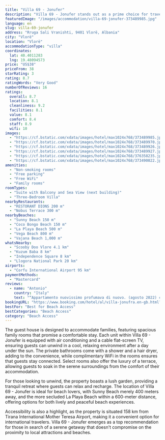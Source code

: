 ```yaml
---
title: "Villa 69 - Jonufer"
description: "Villa 69 - Jonufer stands out as a prime choice for travelers seeking a blend of comfort and convenience, with its accommodations offering breathtaking sea views."
featuredImage: "/images/accommodation/villa-69-jonufer-373489985.jpg"
language: en
slug: villa-69-jonufer
address: "Rruga Sali Vranishti, 9401 Vlorë, Albania"
city: "Vlorë"
location: "Vlorë"
accommodationType: "villa"
coordinates:
  lat: 40.4011283
  lng: 19.48094573
price: "US$38"
priceFrom: 38
starRating: 3
rating: 8.7
ratingWords: "Very Good"
numberOfReviews: 16
ratings:
  overall: 8.7
  location: 8.1
  cleanliness: 9.2
  facilities: 8.1
  value: 8.1
  comfort: 8.4
  staff: 8.9
  wifi: 10
images:
  - "https://cf.bstatic.com/xdata/images/hotel/max1024x768/373489985.jpg?k=2728c6f7266e2de05067f2a9c7eef5a697f83761ad8f49a17029c0e538e389ed&o=&hp=1"
  - "https://cf.bstatic.com/xdata/images/hotel/max1024x768/373489970.jpg?k=6a7ae00e3b5460f200b4fb60a4b4500cc8492c95e1e78404358c4fb81072524e&o=&hp=1"
  - "https://cf.bstatic.com/xdata/images/hotel/max1024x768/373489926.jpg?k=3ae34966695617b3c4bd99751bfa3dfb06a1fa52701f33e1640a471eb4820231&o=&hp=1"
  - "https://cf.bstatic.com/xdata/images/hotel/max1024x768/373489927.jpg?k=14499eaa58055f218a228bd5b7d59de1299552833d8f4d1bc536618936ca1069&o=&hp=1"
  - "https://cf.bstatic.com/xdata/images/hotel/max1024x768/376358235.jpg?k=6fa05d0874fcbd2a8b780c2d6f566c519682daa66d927e23c1e5cd9578b64c87&o=&hp=1"
  - "https://cf.bstatic.com/xdata/images/hotel/max1024x768/373490022.jpg?k=1b999617e244fea62e967d40c3e4abe97f6539c8a488b57bd60a97a1c9a6d322&o=&hp=1"
amenities:
  - "Non-smoking rooms"
  - "Free parking"
  - "Free WiFi"
  - "Family rooms"
roomTypes:
  - "Suite with Balcony and Sea View (next building)"
  - "Three-Bedroom Villa"
nearbyRestaurants:
  - "RESTORANT DIONS 200 m"
  - "Nobus Terrace 300 m"
nearbyBeaches:
  - "Sunny Beach 150 m"
  - "Coco Bongo Beach 150 m"
  - "La Playa Beach 500 m"
  - "Vega Beach 800 m"
  - "Vajana Beach 1,000 m"
whatsNearby:
  - "Scooby Doo Vlore 4.1 km"
  - "Kuzum Baba 8 km"
  - "Independence Square 8 km"
  - "Llogora National Park 20 km"
airports:
  - "Corfu International Airport 95 km"
paymentMethods:
  - "Mastercard"
reviews:
  - name: "Antonio"
    country: "Italy"
    text: "“Appartamento nuovissimo profumava di nuovo. (agosto 2022) carino ed accogliente e dotato di ogni confort. Tutto perfetto. Da migliorare l'accesso a casa perchè è completamente su sterrato e ciottoli ma la struttura è di nuova costruzione e stanno...”"
bookingURL: "https://www.booking.com/hotel/al/villa-jonufra.en-gb.html?aid=8035640"
bestFor: "Best for Beach Access"
bestCategories: "Beach Access"
category: "Beach Access"
---
```


The guest house is designed to accommodate families, featuring spacious family rooms that promise a comfortable stay. Each unit within Villa 69 - Jonufer is equipped with air conditioning and a cable flat-screen TV, ensuring guests can unwind in a cool, relaxing environment after a day under the sun. The private bathrooms come with a shower and a hair dryer, adding to the convenience, while complimentary WiFi in the rooms ensures that guests stay connected. Select rooms also offer the luxury of a terrace, allowing guests to soak in the serene surroundings from the comfort of their accommodation.

For those looking to unwind, the property boasts a lush garden, providing a tranquil retreat where guests can relax and recharge. The location of Villa 69 - Jonufer is ideal for beach lovers, with Sunny Beach merely 400 meters away, and the more secluded La Playa Beach within a 600-meter distance, offering options for both lively and peaceful beach experiences.

Accessibility is also a highlight, as the property is situated 158 km from Tirana International Mother Teresa Airport, making it a convenient option for international travelers. Villa 69 - Jonufer emerges as a top recommendation for those in search of a serene getaway that doesn't compromise on the proximity to local attractions and beaches.